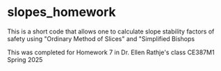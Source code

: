 # slopes_homework
This is a short code that allows one to calculate slope stability factors of safety using "Ordinary Method of Slices" and "Simplified Bishops

This was completed for Homework 7 in Dr. Ellen Rathje's class CE387M1 Spring 2025
